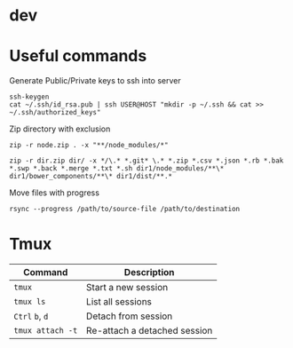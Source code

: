 # dev

# Useful commands
Generate Public/Private keys to ssh into server
```
ssh-keygen
cat ~/.ssh/id_rsa.pub | ssh USER@HOST "mkdir -p ~/.ssh && cat >> ~/.ssh/authorized_keys"
```

Zip directory with exclusion
```
zip -r node.zip . -x "**/node_modules/*"
```
```
zip -r dir.zip dir/ -x */\.* *.git* \.* *.zip *.csv *.json *.rb *.bak *.swp *.back *.merge *.txt *.sh dir1/node_modules/**\* dir1/bower_components/**\* dir1/dist/**.*
```

Move files with progress
```
rsync --progress /path/to/source-file /path/to/destination
```

# Tmux
Command | Description
------------ | -------------
`tmux` | Start a new session
`tmux ls` | List all sessions
`Ctrl` `b`, `d` | Detach from session
`tmux attach -t` | Re-attach a detached session 